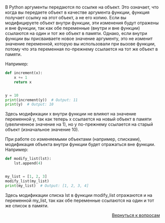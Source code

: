 В Python аргументы передаются по ссылке на объект. Это означает, что когда вы передаете объект в качестве аргумента
функции, функция получает ссылку на этот объект, а не его копию. Если вы модифицируете объект внутри функции, эти
изменения будут отражены и вне функции, так как обе переменные (внутри и вне функции) ссылаются на один и тот же объект
в памяти. Однако, если внутри функции вы присваиваете новое значение аргументу, это не изменит значение переменной,
которую вы использовали при вызове функции, потому что эта переменная по-прежнему ссылается на тот же объект в памяти.

Например:

```python
def increment(x):
    x += 1
    return x


y = 10
print(increment(y))  # Output: 11
print(y)  # Output: 10
```

Здесь модификации x внутри функции не влияют на значение переменной y, так как теперь x ссылается на новый объект в
памяти (увеличенное значение на 1), но y по-прежнему ссылается на старый объект (изначальное значение 10).

При работе со изменяемыми объектами (например, списками), модификация объекта внутри функции будет отражаться вне
функции. Например:

```python
def modify_list(lst):
    lst.append(4)


my_list = [1, 2, 3]
modify_list(my_list)
print(my_list)  # Output: [1, 2, 3, 4]
```

Здесь модификации списка lst в функции modify_list отражаются и на переменной my_list, так как обе переменные ссылаются
на один и тот же список в памяти.

<div align="right">

[Вернуться к вопросам](../Вопросы.md)

</div>
